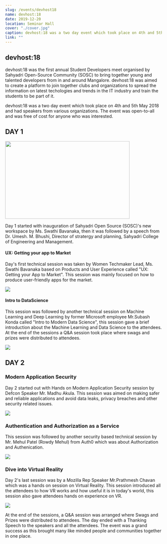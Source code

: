 ```yaml
---
slug: /events/devhost18
name: devhost:18
date: 2019-12-20
location: Seminar Hall
cover: "./cover.jpg"
caption: devhost:18 was a two day event which took place on 4th and 5th May 2018 and had speakers from various organizations.
link: ""
---
```


## devhost:18

devhost:18 was the first annual Student Developers meet organised by Sahyadri Open-Source Community (SOSC) to bring together young and talented developers from in and around Mangalore. devhost:18 was aimed to create a platform to join together clubs and organizations to spread the information on latest techologies and trends in the IT industry and train the students to be part of it.

devhost:18 was a two day event which took place on 4th and 5th May 2018 and had speakers from various organizations. The event was open-to-all and was free of cost for anyone who was interested.

## DAY 1

<image src="day1.jpg" width=400 height=250>

Day 1 started with inauguration of Sahyadri Open Source (SOSC)'s new workspace by Ms. Swathi Bavanaka, then it was followed by a speech from Dr. Umesh. M. Bhushi, Director of stratergy and planning, Sahyadri College of Engineering and Management.

#### UX: Getting your app to Market

Day's first technical session was taken by Women Techmaker Lead, Ms. Swathi Bavanaka based on Products and User Experience called "UX: Getting your App to Market". This session was mainly focused on how to produce user-friendly apps for the market.

<image src="shwathi.jpg">

#### Intro to DataScience

This session was followed by another technical session on Machine Learning and Deep Learning by former Microsoft employee Mr.Subash Konda called "Intro to Modern Data Science", this session gave a brief introduction about the Machine Learning and Data Science to the attendees. At the end of the sessions a Q&A session took place where swags and prizes were distributed to attendees.

<image src="subhash.jpg">

## DAY 2

### Modern Application Security

Day 2 started out with Hands on Modern Application Security session by Defcon Speaker Mr. Madhu Akula. This session was aimed on making safer and reliable applications and avoid data leaks, privacy breaches and other security related issues.

<image src="Madhu_akula.jpg">

### Authentication and Authorization as a Service

This session was followed by another security based technical session by Mr. Mehul Patel (Rowdy Mehul) from Auth0 which was about Authorization and Authenication.

<image src="Mehul_patel.jpg">

### Dive into Virtual Reality

Day 2's last session was by a Mozilla Rep Speaker Mr.Prathmesh Chavan which was a hands on session on Virtual Reality. This session introduced all the attendees to how VR works and how useful it is in today's world, this session also gave attendees hands on experience on VR.

<image src="prathamesh_chavan.jpg">

At the end of the sessions, a Q&A session was arranged where Swags and Prizes were distributed to attendees. The day ended with a Thanking Speech to the speakers and all the attendees.
The event was a grand success as this brought many like minded people and communities together in one place.
